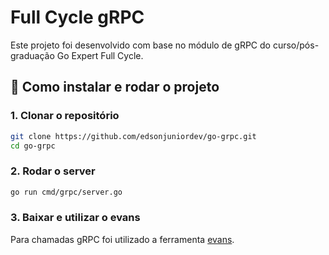 # Full Cycle gRPC

Este projeto foi desenvolvido com base no módulo de gRPC do curso/pós-graduação Go Expert Full Cycle.

## 🚧 Como instalar e rodar o projeto

### 1. Clonar o repositório

```bash
git clone https://github.com/edsonjuniordev/go-grpc.git
cd go-grpc
```

### 2. Rodar o server

```bash
go run cmd/grpc/server.go
```

### 3. Baixar e utilizar o evans

Para chamadas gRPC foi utilizado a ferramenta [evans](https://github.com/ktr0731/evans).